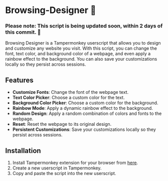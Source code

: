 # Browsing-Designer 🎨

### Please note: This script is being updated soon, within 2 days of this commit. 🤞


Browsing Designer is a Tampermonkey userscript that allows you to design and customize any website you visit. With this script, you can change the font, text color, and background color of a webpage, and even apply a rainbow effect to the background. You can also save your customizations locally so they persist across sessions.

## Features

- **Customize Fonts**: Change the font of the webpage text.
- **Text Color Picker**: Choose a custom color for the text.
- **Background Color Picker**: Choose a custom color for the background.
- **Rainbow Mode**: Apply a dynamic rainbow effect to the background.
- **Random Design**: Apply a random combination of colors and fonts to the webpage.
- **Reset**: Reset the webpage to its original design.
- **Persistent Customizations**: Save your customizations locally so they persist across sessions.

## Installation

1. Install Tampermonkey extension for your browser from [here](https://www.tampermonkey.net/).
2. Create a new userscript in Tampermonkey.
3. Copy and paste the script into the new userscript.

